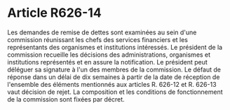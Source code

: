 # Article R626-14

Les demandes de remise de dettes sont examinées au sein d'une commission réunissant les chefs des services financiers et les représentants des organismes et institutions intéressés.   Le président de la commission recueille les décisions des administrations, organismes et institutions représentés et en assure la notification. Le président peut déléguer sa signature à l'un des membres de la commission.   Le défaut de réponse dans un délai de dix semaines à partir de la date de réception de l'ensemble des éléments mentionnés aux articles R. 626-12 et R. 626-13 vaut décision de rejet.   La composition et les conditions de fonctionnement de la commission sont fixées par décret.